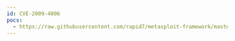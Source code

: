 ```yaml
---
id: CVE-2009-4006
pocs:
  - https://raw.githubusercontent.com/rapid7/metasploit-framework/master/modules/exploits/windows/http/servu_session_cookie.rb
---
```

